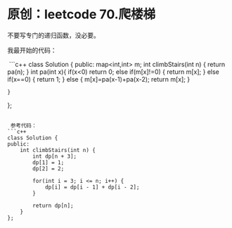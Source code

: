 # 原创：leetcode 70.爬楼梯

不要写专门的递归函数，没必要。

我最开始的代码：

 ```c++
class Solution {
public:
    map<int,int> m;
    int climbStairs(int n) {
        return pa(n);
    }
    int pa(int x){
        if(x<0) return 0;
        else if(m[x]!=0) {
            return m[x];
        }
        else if(x==0) {
            return 1;
        }
        else {
            m[x]=pa(x-1)+pa(x-2);
            return m[x];
        }
        
    }
};
```

 参考代码：
```c++
class Solution {
public:
    int climbStairs(int n) {
        int dp[n + 3];
        dp[1] = 1;
        dp[2] = 2;
        
        for(int i = 3; i <= n; i++) {
            dp[i] = dp[i - 1] + dp[i - 2];
        }
        
        return dp[n];
    }
};
```
 
